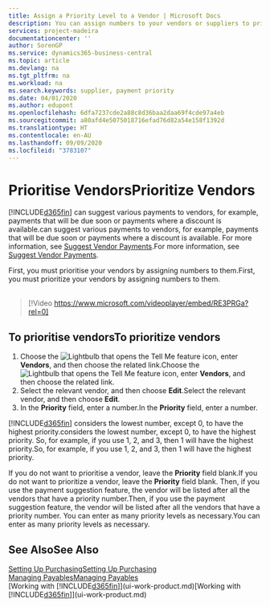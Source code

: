```yaml
---
title: Assign a Priority Level to a Vendor | Microsoft Docs
description: You can assign numbers to your vendors or suppliers to prioritise them and facilitate payment suggestions in Business Central.
services: project-madeira
documentationcenter: ''
author: SorenGP
ms.service: dynamics365-business-central
ms.topic: article
ms.devlang: na
ms.tgt_pltfrm: na
ms.workload: na
ms.search.keywords: supplier, payment priority
ms.date: 04/01/2020
ms.author: edupont
ms.openlocfilehash: 6dfa7237cde2a88c8d36baa2daa69f4cde97a4eb
ms.sourcegitcommit: a80afd4e5075018716efad76d82a54e158f1392d
ms.translationtype: HT
ms.contentlocale: en-AU
ms.lasthandoff: 09/09/2020
ms.locfileid: "3783107"
---
```

# <a name="prioritize-vendors"></a><span data-ttu-id="8dae2-103">Prioritise Vendors</span><span class="sxs-lookup"><span data-stu-id="8dae2-103">Prioritize Vendors</span></span>
[!INCLUDE[d365fin](includes/d365fin_md.md)] <span data-ttu-id="8dae2-104">can suggest various payments to vendors, for example, payments that will be due soon or payments where a discount is available.</span><span class="sxs-lookup"><span data-stu-id="8dae2-104">can suggest various payments to vendors, for example, payments that will be due soon or payments where a discount is available.</span></span> <span data-ttu-id="8dae2-105">For more information, see [Suggest Vendor Payments](payables-how-suggest-vendor-payments.md).</span><span class="sxs-lookup"><span data-stu-id="8dae2-105">For more information, see [Suggest Vendor Payments](payables-how-suggest-vendor-payments.md).</span></span>

<span data-ttu-id="8dae2-106">First, you must prioritise your vendors by assigning numbers to them.</span><span class="sxs-lookup"><span data-stu-id="8dae2-106">First, you must prioritize your vendors by assigning numbers to them.</span></span>
<br><br>
> [!Video https://www.microsoft.com/videoplayer/embed/RE3PRGa?rel=0]

## <a name="to-prioritize-vendors"></a><span data-ttu-id="8dae2-107">To prioritise vendors</span><span class="sxs-lookup"><span data-stu-id="8dae2-107">To prioritize vendors</span></span>
1. <span data-ttu-id="8dae2-108">Choose the ![Lightbulb that opens the Tell Me feature](media/ui-search/search_small.png "Tell me what you want to do") icon, enter **Vendors**, and then choose the related link.</span><span class="sxs-lookup"><span data-stu-id="8dae2-108">Choose the ![Lightbulb that opens the Tell Me feature](media/ui-search/search_small.png "Tell me what you want to do") icon, enter **Vendors**, and then choose the related link.</span></span>
2. <span data-ttu-id="8dae2-109">Select the relevant vendor, and then choose **Edit**.</span><span class="sxs-lookup"><span data-stu-id="8dae2-109">Select the relevant vendor, and then choose **Edit**.</span></span>
3. <span data-ttu-id="8dae2-110">In the **Priority** field, enter a number.</span><span class="sxs-lookup"><span data-stu-id="8dae2-110">In the **Priority** field, enter a number.</span></span>

[!INCLUDE[d365fin](includes/d365fin_md.md)] <span data-ttu-id="8dae2-111">considers the lowest number, except 0, to have the highest priority.</span><span class="sxs-lookup"><span data-stu-id="8dae2-111">considers the lowest number, except 0, to have the highest priority.</span></span> <span data-ttu-id="8dae2-112">So, for example, if you use 1, 2, and 3, then 1 will have the highest priority.</span><span class="sxs-lookup"><span data-stu-id="8dae2-112">So, for example, if you use 1, 2, and 3, then 1 will have the highest priority.</span></span>

<span data-ttu-id="8dae2-113">If you do not want to prioritise a vendor, leave the **Priority** field blank.</span><span class="sxs-lookup"><span data-stu-id="8dae2-113">If you do not want to prioritize a vendor, leave the **Priority** field blank.</span></span> <span data-ttu-id="8dae2-114">Then, if you use the payment suggestion feature, the vendor will be listed after all the vendors that have a priority number.</span><span class="sxs-lookup"><span data-stu-id="8dae2-114">Then, if you use the payment suggestion feature, the vendor will be listed after all the vendors that have a priority number.</span></span> <span data-ttu-id="8dae2-115">You can enter as many priority levels as necessary.</span><span class="sxs-lookup"><span data-stu-id="8dae2-115">You can enter as many priority levels as necessary.</span></span>

## <a name="see-also"></a><span data-ttu-id="8dae2-116">See Also</span><span class="sxs-lookup"><span data-stu-id="8dae2-116">See Also</span></span>
[<span data-ttu-id="8dae2-117">Setting Up Purchasing</span><span class="sxs-lookup"><span data-stu-id="8dae2-117">Setting Up Purchasing</span></span>](purchasing-setup-purchasing.md)  
[<span data-ttu-id="8dae2-118">Managing Payables</span><span class="sxs-lookup"><span data-stu-id="8dae2-118">Managing Payables</span></span>](payables-manage-payables.md)  
<span data-ttu-id="8dae2-119">[Working with [!INCLUDE[d365fin](includes/d365fin_md.md)]](ui-work-product.md)</span><span class="sxs-lookup"><span data-stu-id="8dae2-119">[Working with [!INCLUDE[d365fin](includes/d365fin_md.md)]](ui-work-product.md)</span></span>
